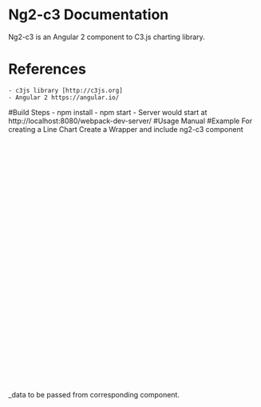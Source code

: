 # Ng2-c3 Documentation

  Ng2-c3 is an Angular 2 component to C3.js charting library.
  # References
    - c3js library [http://c3js.org] 
    - Angular 2 https://angular.io/
  #Build Steps
    - npm install
    - npm start
    - Server would start at http://localhost:8080/webpack-dev-server/
  #Usage Manual
      #Example 
          For creating a Line Chart
          Create a Wrapper and include ng2-c3 component 
          <div style="width:500px;height:500px">
              <ng2-c3 bind-data="_data"></ng2-c3>
          </div>
          _data to be passed from corresponding component.
          
